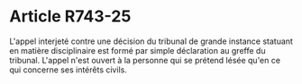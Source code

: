 # Article R743-25

L'appel interjeté contre une décision du tribunal de grande instance statuant en matière disciplinaire est formé par simple déclaration au greffe du tribunal.   L'appel n'est ouvert à la personne qui se prétend lésée qu'en ce qui concerne ses intérêts civils.